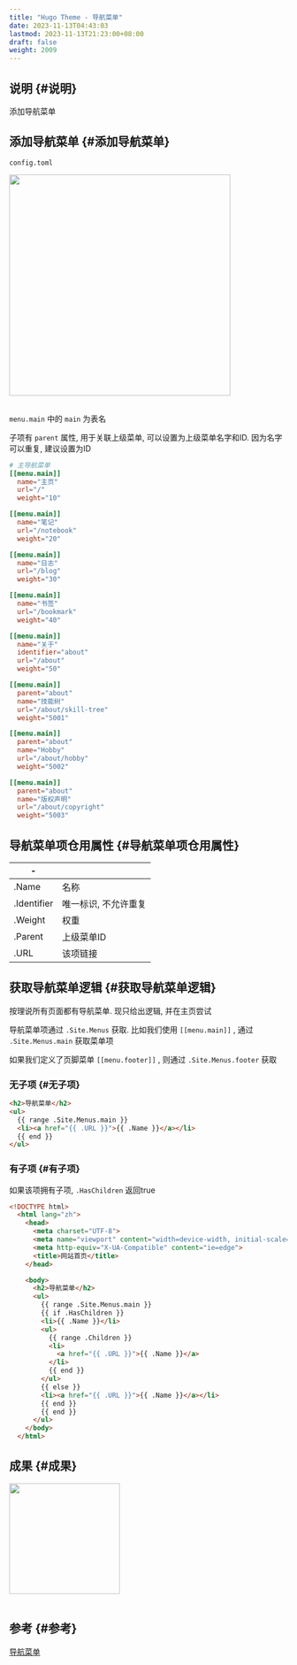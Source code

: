 ```yaml
---
title: "Hugo Theme - 导航菜单"
date: 2023-11-13T04:43:03
lastmod: 2023-11-13T21:23:00+08:00
draft: false
weight: 2009
---
```


## 说明 {#说明}

添加导航菜单 <br/>


## 添加导航菜单 {#添加导航菜单}

`config.toml` <br/>

<img src="/pic/搭建博客/Hugo Theme - 导航菜单/nav.png" width="400" /> <br/> <br/>

`menu.main` 中的 `main` 为表名 <br/>

子项有 `parent` 属性, 用于关联上级菜单, 可以设置为上级菜单名字和ID. 因为名字可以重复, 建议设置为ID <br/>

```toml
# 主导航菜单
[[menu.main]]
  name="主页"
  url="/"
  weight="10"

[[menu.main]]
  name="笔记"
  url="/notebook"
  weight="20"

[[menu.main]]
  name="日志"
  url="/blog"
  weight="30"

[[menu.main]]
  name="书签"
  url="/bookmark"
  weight="40"

[[menu.main]]
  name="关于"
  identifier="about"
  url="/about"
  weight="50"

[[menu.main]]
  parent="about"
  name="技能树"
  url="/about/skill-tree"
  weight="5001"

[[menu.main]]
  parent="about"
  name="Hobby"
  url="/about/hobby"
  weight="5002"

[[menu.main]]
  parent="about"
  name="版权声明"
  url="/about/copyright"
  weight="5003"
```


## 导航菜单项仓用属性 {#导航菜单项仓用属性}

| -           |             |
|-------------|-------------|
| .Name       | 名称        |
| .Identifier | 唯一标识, 不允许重复 |
| .Weight     | 权重        |
| .Parent     | 上级菜单ID  |
| .URL        | 该项链接    |


## 获取导航菜单逻辑 {#获取导航菜单逻辑}

按理说所有页面都有导航菜单. 现只给出逻辑, 并在主页尝试 <br/>

导航菜单项通过 `.Site.Menus` 获取. 比如我们使用 `[[menu.main]]` , 通过 `.Site.Menus.main` 获取菜单项 <br/>

如果我们定义了页脚菜单 `[[menu.footer]]` , 则通过 `.Site.Menus.footer` 获取 <br/>


### 无子项 {#无子项}

```html
<h2>导航菜单</h2>
<ul>
  {{ range .Site.Menus.main }}
  <li><a href="{{ .URL }}">{{ .Name }}</a></li>
  {{ end }}
</ul>
```


### 有子项 {#有子项}

如果该项拥有子项, `.HasChildren` 返回true <br/>

```html
<!DOCTYPE html>
  <html lang="zh">
    <head>
      <meta charset="UTF-8">
      <meta name="viewport" content="width=device-width, initial-scale=1.0">
      <meta http-equiv="X-UA-Compatible" content="ie=edge">
      <title>网站首页</title>
    </head>

    <body>
      <h2>导航菜单</h2>
      <ul>
        {{ range .Site.Menus.main }} 
        {{ if .HasChildren }}
        <li>{{ .Name }}</li>
        <ul>
          {{ range .Children }}
          <li>
            <a href="{{ .URL }}">{{ .Name }}</a>
          </li>
          {{ end }}
        </ul>
        {{ else }}
        <li><a href="{{ .URL }}">{{ .Name }}</a></li>
        {{ end }}
        {{ end }}
      </ul>
    </body>
  </html>
```


## 成果 {#成果}

<img src="/pic/搭建博客/Hugo Theme - 导航菜单/res.png" width="200" /> <br/> <br/>


## 参考 {#参考}

[导航菜单](https://hugo.aiaide.com/post/%E8%87%AA%E5%AE%9A%E4%B9%89hugo%E4%B8%BB%E9%A2%98-%E5%AF%BC%E8%88%AA%E8%8F%9C%E5%8D%95/) <br/>

